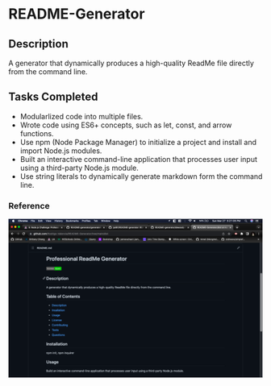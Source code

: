 # README-Generator

## Description
A generator that dynamically produces a high-quality ReadMe file directly from the command line. 

## Tasks Completed 
* Modularlized code into multiple files.
* Wrote code using ES6+ concepts, such as let, const, and arrow functions.
* Use npm (Node Package Manager) to initialize a project and install and import Node.js modules.
* Built an interactive command-line application that processes user input using a third-party Node.js module.
* Use string literals to dynamically generate markdown form the command line. 

### Reference 
![Screenshot of index.js](./img/Screenshot-Node%20ReadME.png)